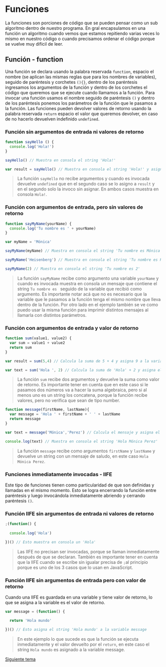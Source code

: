 # Funciones

La funciones son porciones de código que se pueden pensar como un sub algoritmo dentro de nuestro programa. En gral encapsulamos en una función un algoritmo cuando vemos que estamos repitiendo varias veces lo mismo en nuestro código o cuando precisamos ordenar el código porque se vuelve muy difícil de leer.

## Función - function

Una función se declara usando la palabra reservada `function`, espacio el nombre (se aplican las mismas reglas que para los nombres de variables), seguido de paréntesis y corchetes `(){}`, dentro de los paréntesis ingresamos los argumentos de la función y dentro de los corchetes el código que queremos que se ejecute cuando llamamos a la función. Para invocar una función usamos el nombre seguido de paréntesis `()` y dentro de los paréntesis ponemos los parámetros de la función que le pasamos a la función. Las funciones pueden devolver valores de retorno usando la palabra reservada `return` espacio el valor que queremos devolver, en caso de no hacerlo devuelven indefinido `undefined`.

### Función sin argumentos de entrada ni valores de retorno

```js
function sayHello () {
  console.log('Hola!')
}

sayHello() // Muestra en consola el string 'Hola!'

var result = sayHello() // Muestra en consola el string 'Hola!' y asigna undefined a la variable result1
```

> La función `sayHello` no recibe argumentos y cuando es invocada devuelve `undefined` que en el segundo caso se lo asigno a `result` y en el segundo solo la invoco sin asignar. En ambos casos muestra en consola `Hola!`.

### Función con argumentos de entrada, pero sin valores de retorno

```js
function sayMyName(yourName) {
  console.log('Tu nombre es ' + yourName)
}

var myName = 'Mónica'

sayMyName(myName) // Muestra en consola el string 'Tu nombre es Mónica'

sayMyName('Heisenberg') // Muestra en consola el string 'Tu nombre es Heisenberg'

sayMyName(2) // Muestra en consola el string 'Tu nombre es 2'
```

> La función `sayMyName` recibe como argumento una variable `yourName` y cuando es invocada muestra en consola un mensaje que contiene el string `Tu nombre es ` seguido de la variable que recibió como argumento. Es importante notar acá que no es necesario que la variable que le pasamos a la función tenga el mismo nombre que lleva dentro de la función. Por otro lado en el ejemplo también se ve como puedo usar la misma función para imprimir distintos mensajes al llamarla con distintos parámetros.


### Función con argumentos de entrada y valor de retorno

```js
function sum(value1, value2) {
  var sum = value1 + value2
  return sum
}

var result = sum(5,4) // Calcula la suma de 5 + 4 y asigna 9 a la variable result

var text = sum('Hola ', 2) // Calcula la suma de 'Hola' + 2 y asigna el string 'Hola 2' a la variable text
```

> La función `sum` recibe dos argumentos y devuelve la suma como valor de retorno. Es importante tener en cuenta que en este caso si le pasamos dos números va a hacer la suma algebraica, pero si al menos uno es un string los concatena, porque la función recibe valores, pero no verifica que sean de tipo number.

```js
function message(firstName, lastName){
  var message = 'Hola ' + firstName + ' ' + lastName
  return message
}

var text = message('Mónica','Perez') // Calcula el mensaje y asigna el string 'Hola Mónica Perez' a la variable text

console.log(text) // Muestra en consola el string 'Hola Mónica Perez'
```

> La función `message` recibe como argumentos `firstName` y `lastName` y devuelve un string con un mensaje de saludo, en este caso `Hola Mónica Perez`.

### Funciones inmediatamente invocadas - IIFE

Este tipo de funciones tienen como particularidad de que son definidas y llamadas en el mismo momento. Esto se logra encerrando la función entre paréntesis y luego invocándola inmediatamente abriendo y cerrando paréntesis `()`.

### Función IIFE sin argumentos de entrada ni valores de retorno

```js
;(function() {
  
  console.log('Hola')

})() // Esto muestra en consola un 'Hola'
```

> Las IIFE no precisan ser invocadas, porque se llaman inmediatamente después de que se declaran. También es importante tener en cuenta que la IIFE cuando se escribe sin igualar precisa de `;`al principio porque es uno de los 3 casos que lo usan en JavaScript.

### Función IIFE sin argumentos de entrada pero con valor de retorno

Cuando una IIFE es guardada en una variable y tiene valor de retorno, lo que se asigna a la variable es el valor de retorno.

```js
var message = (function() {

  return 'Hola mundo'

})() // Esto asigna el string 'Hola mundo' a la variable message
```

> En este ejemplo lo que sucede es que la función se ejecuta inmediatamente y el valor devuelto por el `return`, en este caso el string `Hola mundo` es asignado a la variable message.

[Siguiente tema](04_01_objetos.md)

